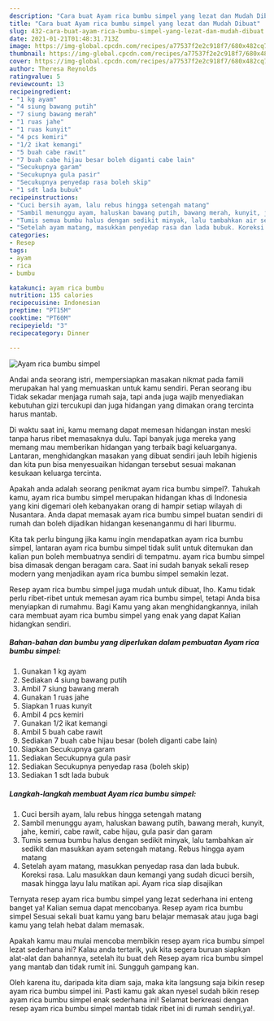 ```yaml
---
description: "Cara buat Ayam rica bumbu simpel yang lezat dan Mudah Dibuat"
title: "Cara buat Ayam rica bumbu simpel yang lezat dan Mudah Dibuat"
slug: 432-cara-buat-ayam-rica-bumbu-simpel-yang-lezat-dan-mudah-dibuat
date: 2021-01-21T01:48:31.713Z
image: https://img-global.cpcdn.com/recipes/a77537f2e2c918f7/680x482cq70/ayam-rica-bumbu-simpel-foto-resep-utama.jpg
thumbnail: https://img-global.cpcdn.com/recipes/a77537f2e2c918f7/680x482cq70/ayam-rica-bumbu-simpel-foto-resep-utama.jpg
cover: https://img-global.cpcdn.com/recipes/a77537f2e2c918f7/680x482cq70/ayam-rica-bumbu-simpel-foto-resep-utama.jpg
author: Theresa Reynolds
ratingvalue: 5
reviewcount: 13
recipeingredient:
- "1 kg ayam"
- "4 siung bawang putih"
- "7 siung bawang merah"
- "1 ruas jahe"
- "1 ruas kunyit"
- "4 pcs kemiri"
- "1/2 ikat kemangi"
- "5 buah cabe rawit"
- "7 buah cabe hijau besar boleh diganti cabe lain"
- "Secukupnya garam"
- "Secukupnya gula pasir"
- "Secukupnya penyedap rasa boleh skip"
- "1 sdt lada bubuk"
recipeinstructions:
- "Cuci bersih ayam, lalu rebus hingga setengah matang"
- "Sambil menunggu ayam, haluskan bawang putih, bawang merah, kunyit, jahe, kemiri, cabe rawit, cabe hijau, gula pasir dan garam"
- "Tumis semua bumbu halus dengan sedikit minyak, lalu tambahkan air sedikit dan masukkan ayam setengah matang. Rebus hingga ayam matang"
- "Setelah ayam matang, masukkan penyedap rasa dan lada bubuk. Koreksi rasa. Lalu masukkan daun kemangi yang sudah dicuci bersih, masak hingga layu lalu matikan api. Ayam rica siap disajikan"
categories:
- Resep
tags:
- ayam
- rica
- bumbu

katakunci: ayam rica bumbu 
nutrition: 135 calories
recipecuisine: Indonesian
preptime: "PT15M"
cooktime: "PT60M"
recipeyield: "3"
recipecategory: Dinner

---
```



![Ayam rica bumbu simpel](https://img-global.cpcdn.com/recipes/a77537f2e2c918f7/680x482cq70/ayam-rica-bumbu-simpel-foto-resep-utama.jpg)

Andai anda seorang istri, mempersiapkan masakan nikmat pada famili merupakan hal yang memuaskan untuk kamu sendiri. Peran seorang ibu Tidak sekadar menjaga rumah saja, tapi anda juga wajib menyediakan kebutuhan gizi tercukupi dan juga hidangan yang dimakan orang tercinta harus mantab.

Di waktu  saat ini, kamu memang dapat memesan hidangan instan meski tanpa harus ribet memasaknya dulu. Tapi banyak juga mereka yang memang mau memberikan hidangan yang terbaik bagi keluarganya. Lantaran, menghidangkan masakan yang dibuat sendiri jauh lebih higienis dan kita pun bisa menyesuaikan hidangan tersebut sesuai makanan kesukaan keluarga tercinta. 



Apakah anda adalah seorang penikmat ayam rica bumbu simpel?. Tahukah kamu, ayam rica bumbu simpel merupakan hidangan khas di Indonesia yang kini digemari oleh kebanyakan orang di hampir setiap wilayah di Nusantara. Anda dapat memasak ayam rica bumbu simpel buatan sendiri di rumah dan boleh dijadikan hidangan kesenanganmu di hari liburmu.

Kita tak perlu bingung jika kamu ingin mendapatkan ayam rica bumbu simpel, lantaran ayam rica bumbu simpel tidak sulit untuk ditemukan dan kalian pun boleh membuatnya sendiri di tempatmu. ayam rica bumbu simpel bisa dimasak dengan beragam cara. Saat ini sudah banyak sekali resep modern yang menjadikan ayam rica bumbu simpel semakin lezat.

Resep ayam rica bumbu simpel juga mudah untuk dibuat, lho. Kamu tidak perlu ribet-ribet untuk memesan ayam rica bumbu simpel, tetapi Anda bisa menyiapkan di rumahmu. Bagi Kamu yang akan menghidangkannya, inilah cara membuat ayam rica bumbu simpel yang enak yang dapat Kalian hidangkan sendiri.

<!--inarticleads1-->

##### Bahan-bahan dan bumbu yang diperlukan dalam pembuatan Ayam rica bumbu simpel:

1. Gunakan 1 kg ayam
1. Sediakan 4 siung bawang putih
1. Ambil 7 siung bawang merah
1. Gunakan 1 ruas jahe
1. Siapkan 1 ruas kunyit
1. Ambil 4 pcs kemiri
1. Gunakan 1/2 ikat kemangi
1. Ambil 5 buah cabe rawit
1. Sediakan 7 buah cabe hijau besar (boleh diganti cabe lain)
1. Siapkan Secukupnya garam
1. Sediakan Secukupnya gula pasir
1. Sediakan Secukupnya penyedap rasa (boleh skip)
1. Sediakan 1 sdt lada bubuk




<!--inarticleads2-->

##### Langkah-langkah membuat Ayam rica bumbu simpel:

1. Cuci bersih ayam, lalu rebus hingga setengah matang
1. Sambil menunggu ayam, haluskan bawang putih, bawang merah, kunyit, jahe, kemiri, cabe rawit, cabe hijau, gula pasir dan garam
1. Tumis semua bumbu halus dengan sedikit minyak, lalu tambahkan air sedikit dan masukkan ayam setengah matang. Rebus hingga ayam matang
1. Setelah ayam matang, masukkan penyedap rasa dan lada bubuk. Koreksi rasa. Lalu masukkan daun kemangi yang sudah dicuci bersih, masak hingga layu lalu matikan api. Ayam rica siap disajikan




Ternyata resep ayam rica bumbu simpel yang lezat sederhana ini enteng banget ya! Kalian semua dapat mencobanya. Resep ayam rica bumbu simpel Sesuai sekali buat kamu yang baru belajar memasak atau juga bagi kamu yang telah hebat dalam memasak.

Apakah kamu mau mulai mencoba membikin resep ayam rica bumbu simpel lezat sederhana ini? Kalau anda tertarik, yuk kita segera buruan siapkan alat-alat dan bahannya, setelah itu buat deh Resep ayam rica bumbu simpel yang mantab dan tidak rumit ini. Sungguh gampang kan. 

Oleh karena itu, daripada kita diam saja, maka kita langsung saja bikin resep ayam rica bumbu simpel ini. Pasti kamu gak akan nyesel sudah bikin resep ayam rica bumbu simpel enak sederhana ini! Selamat berkreasi dengan resep ayam rica bumbu simpel mantab tidak ribet ini di rumah sendiri,ya!.

